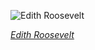 
![Edith Roosevelt](https://upload.wikimedia.org/wikipedia/commons/thumb/4/4e/Edith_Kermit_Carow_Roosevelt_by_Frances_Benjamin_Johnston.jpg/450px-Edith_Kermit_Carow_Roosevelt_by_Frances_Benjamin_Johnston.jpg)

*[Edith Roosevelt](https://wikipedia.org/wiki/File:Edith_Kermit_Carow_Roosevelt_by_Frances_Benjamin_Johnston.jpg)*
